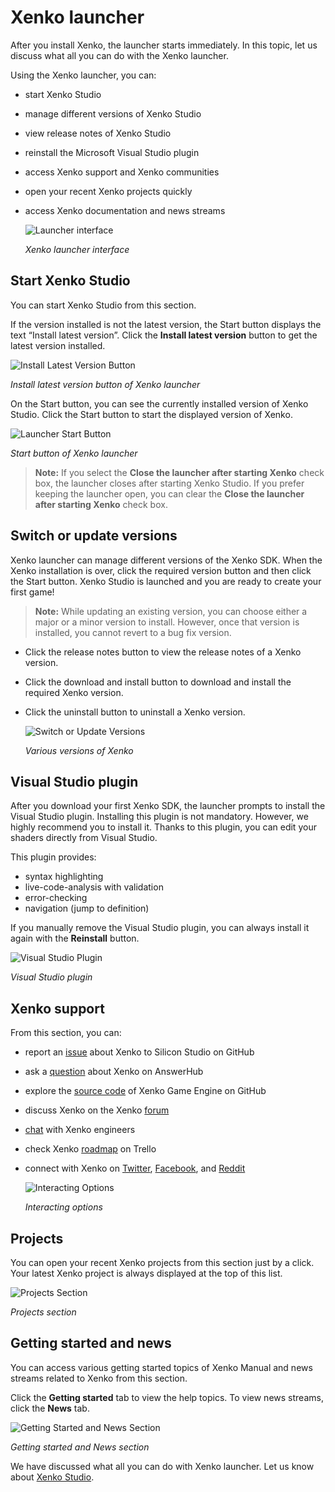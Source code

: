 # Xenko launcher

After you install Xenko, the launcher starts immediately. In this topic, let us discuss what all you can do with the Xenko launcher.

Using the Xenko launcher, you can:

* start Xenko Studio
* manage different versions of Xenko Studio
* view release notes of Xenko Studio
* reinstall the Microsoft Visual Studio plugin
* access Xenko support and Xenko communities
* open your recent Xenko projects quickly
* access Xenko documentation and news streams

   ![Launcher interface](media/LauncherInterface.png)

   *Xenko launcher interface*
	
## Start Xenko Studio

You can start Xenko Studio from this section.

If the version installed is not the latest version, the Start button displays the text “Install latest version”. Click the **Install latest version** button to get the latest version installed.

   ![Install Latest Version Button](media/InstallLatestVersionButton.png)
   
   *Install latest version button of Xenko launcher*
	
On the Start button, you can see the currently installed version of Xenko Studio. Click the Start button to start the displayed version of Xenko.

   ![Launcher Start Button](media/LauncherStartButton.png)
   
   *Start button of Xenko launcher*

>**Note:** If you select the **Close the launcher after starting Xenko** check box, the launcher closes after starting Xenko Studio. If you prefer keeping the launcher open, you can clear the **Close the launcher after starting Xenko** check box.

## Switch or update versions

Xenko launcher can manage different versions of the Xenko SDK. When the Xenko installation is over, click the required version button and then click the Start button. Xenko Studio is launched and you are ready to create your first game!

>**Note:** While updating an existing version, you can choose either a major or a minor version to install. However, once that version is installed, you cannot revert to a bug fix version.

* Click the release notes button to view the release notes of a Xenko version.
* Click the download and install button to download and install the required Xenko version. 
* Click the uninstall button to uninstall a Xenko version.

   ![Switch or Update Versions](media/SwitchUpdateVersions.png)

   *Various versions of Xenko*
	
## Visual Studio plugin

After you download your first Xenko SDK, the launcher prompts to install the Visual Studio plugin. Installing this plugin is not mandatory. However, we highly recommend you to install it. Thanks to this plugin, you can edit your shaders directly from Visual Studio.

This plugin provides:

* syntax highlighting
* live-code-analysis with validation
* error-checking
* navigation (jump to definition)

If you manually remove the Visual Studio plugin, you can always install it again with the **Reinstall** button.

   ![Visual Studio Plugin](media/VisualStudioPlugin.png)
   
   *Visual Studio plugin*
	
## Xenko support

From this section, you can:

* report an [issue](https://github.com/SiliconStudio/xenko/issues/) about Xenko to Silicon Studio on GitHub
* ask a [question](http://answers.xenko.com/index.html) about Xenko on AnswerHub
* explore the [source code](https://github.com/SiliconStudio/xenko/) of Xenko Game Engine on GitHub
* discuss Xenko on the Xenko [forum](http://forums.xenko.com/)
* [chat](https://gitter.im/SiliconStudio/xenko) with Xenko engineers
* check Xenko [roadmap](https://trello.com/b/FwbjOjjB/xenko-roadmap) on Trello
* connect with Xenko on [Twitter](https://twitter.com/xenko3d), [Facebook](https://www.facebook.com/xenko3d), and [Reddit](https://www.reddit.com/r/xenko) 

   ![Interacting Options](media/InteractingOptions.png)

   *Interacting options*

## Projects

You can open your recent Xenko projects from this section just by a click. Your latest Xenko project is always displayed at the top of this list.

   ![Projects Section](media/ProjectsSection.png)
   
   *Projects section*
	
## Getting started and news

You can access various getting started topics of Xenko Manual and news streams related to Xenko from this section.

Click the **Getting started** tab to view the help topics. To view news streams, click the **News** tab.

   ![Getting Started and News Section](media/GettingStartedNews.png)
   
   *Getting started and News section*

We have discussed what all you can do with Xenko launcher. Let us know about [Xenko Studio](http://doc.xenko.com/latest/manual/xenko-studio/index.html).